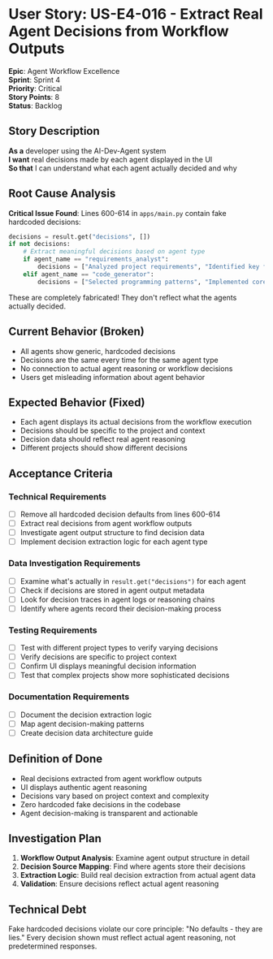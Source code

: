 # User Story: US-E4-016 - Extract Real Agent Decisions from Workflow Outputs

**Epic**: Agent Workflow Excellence  
**Sprint**: Sprint 4  
**Priority**: Critical  
**Story Points**: 8  
**Status**: Backlog  

## Story Description

**As a** developer using the AI-Dev-Agent system  
**I want** real decisions made by each agent displayed in the UI  
**So that** I can understand what each agent actually decided and why  

## Root Cause Analysis

**Critical Issue Found**: Lines 600-614 in `apps/main.py` contain fake hardcoded decisions:
```python
decisions = result.get("decisions", [])
if not decisions:
    # Extract meaningful decisions based on agent type
    if agent_name == "requirements_analyst":
        decisions = ["Analyzed project requirements", "Identified key features", "Defined project scope"]
    elif agent_name == "code_generator":
        decisions = ["Selected programming patterns", "Implemented core functionality", "Applied best practices"]
```

These are completely fabricated! They don't reflect what the agents actually decided.

## Current Behavior (Broken)
- All agents show generic, hardcoded decisions
- Decisions are the same every time for the same agent type
- No connection to actual agent reasoning or workflow decisions
- Users get misleading information about agent behavior

## Expected Behavior (Fixed)
- Each agent displays its actual decisions from the workflow execution
- Decisions should be specific to the project and context
- Decision data should reflect real agent reasoning
- Different projects should show different decisions

## Acceptance Criteria

### Technical Requirements
- [ ] Remove all hardcoded decision defaults from lines 600-614
- [ ] Extract real decisions from agent workflow outputs
- [ ] Investigate agent output structure to find decision data
- [ ] Implement decision extraction logic for each agent type

### Data Investigation Requirements
- [ ] Examine what's actually in `result.get("decisions")` for each agent
- [ ] Check if decisions are stored in agent output metadata
- [ ] Look for decision traces in agent logs or reasoning chains
- [ ] Identify where agents record their decision-making process

### Testing Requirements
- [ ] Test with different project types to verify varying decisions
- [ ] Verify decisions are specific to project context
- [ ] Confirm UI displays meaningful decision information
- [ ] Test that complex projects show more sophisticated decisions

### Documentation Requirements
- [ ] Document the decision extraction logic
- [ ] Map agent decision-making patterns
- [ ] Create decision data architecture guide

## Definition of Done
- Real decisions extracted from agent workflow outputs
- UI displays authentic agent reasoning
- Decisions vary based on project context and complexity
- Zero hardcoded fake decisions in the codebase
- Agent decision-making is transparent and actionable

## Investigation Plan
1. **Workflow Output Analysis**: Examine agent output structure in detail
2. **Decision Source Mapping**: Find where agents store their decisions
3. **Extraction Logic**: Build real decision extraction from actual agent data
4. **Validation**: Ensure decisions reflect actual agent reasoning

## Technical Debt
Fake hardcoded decisions violate our core principle: "No defaults - they are lies." Every decision shown must reflect actual agent reasoning, not predetermined responses.
